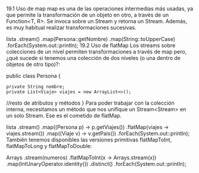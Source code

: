 19.1 Uso de map
map es una de las operaciones intermedias más usadas, ya que permite la transformación de un objeto en otro, a través de un Function<T, R>. Se invoca sobre un Stream<T> y retorna un Stream<R>. Además, es muy habitual realizar transformaciones sucesivas.

lista
   .stream()
   .map(Persona::getNombre)
   .map(String::toUpperCase)
   .forEach(System.out::println);
19.2 Uso de flatMap
Los streams sobre colecciones de un nivel permiten transformaciones a través de map pero, ¿qué sucede si tenemos una colección de dos niveles (o una dentro de objetos de otro tipo)?:

public class Persona {

    private String nombre;
    private List<Viaje> viajes = new ArrayList<>();

  //resto de atributos y métodos
}
Para poder trabajar con la colección interna, necesitamos un método que nos unifique un Stream<Stream<T>> en un solo Stream<T>. Ese es el cometido de flatMap.

lista
   .stream()
   .map((Persona p) -> p.getViajes())
   .flatMap(viajes -> viajes.stream())
   .map((Viaje v) -> v.getPais())
   .forEach(System.out::println);
También tenemos disponibles las versiones primitivas flatMapToInt, flatMapToLong y flatMapToDouble:

Arrays
    .stream(numeros)
    .flatMapToInt(x -> Arrays.stream(x))
    .map(IntUnaryOperator.identity())
    .distinct()
    .forEach(System.out::println);
